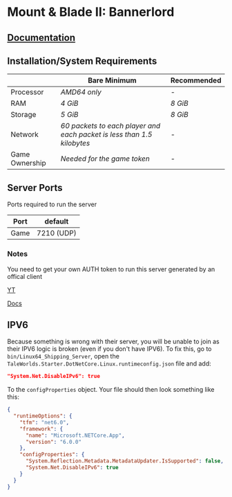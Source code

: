 # Mount & Blade II: Bannerlord

## [Documentation](https://moddocs.bannerlord.com/multiplayer/hosting_server/)


## Installation/System Requirements
<!--Make changes to reflect the server minimum/recommended hardware specs-->
|  | Bare Minimum | Recommended |
|---------|---------|---------|
| Processor | *AMD64 only* | *-* |
| RAM | *4 GiB* | *8 GiB* |
| Storage | *5 GiB* | *8 GiB* |
| Network | *60 packets to each player and each packet is less than 1.5 kilobytes* | *-* |
| Game Ownership | *Needed for the game token* | *-* |

## Server Ports

Ports required to run the server

| Port    | default |
|---------|---------|
| Game    | 7210 (UDP)   |

### Notes

You need to get your own AUTH token to run this server generated by an offical client

[YT](https://www.youtube.com/watch?v=9Hvuz12Bfzg)

[Docs](https://moddocs.bannerlord.com/multiplayer/hosting_server/#generating-a-token)

## IPV6
Because something is wrong with their server, you will be unable to join as their IPV6 logic is broken (even if you don't have IPV6).
To fix this, go to `bin/Linux64_Shipping_Server`, open the `TaleWorlds.Starter.DotNetCore.Linux.runtimeconfig.json` file and add: 
```json
"System.Net.DisableIPv6": true
```
To the `configProperties` object.
Your file should then look something like this:

```json
{
  "runtimeOptions": {
    "tfm": "net6.0",
    "framework": {
      "name": "Microsoft.NETCore.App",
      "version": "6.0.0"
    },
    "configProperties": {
      "System.Reflection.Metadata.MetadataUpdater.IsSupported": false,
      "System.Net.DisableIPv6": true
    }
  }
}

```

